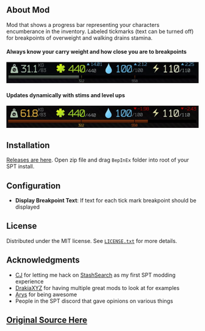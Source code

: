 ## About Mod

Mod that shows a progress bar representing your characters encumberance in the inventory. Labeled tickmarks (text can be turned off) for breakpoints of overweight and walking drains stamina.

#### Always know your carry weight and how close you are to breakpoints
![](Screenshots/encumbrancebar.gif)

#### Updates dynamically with stims and level ups
![](Screenshots/encumbrancebar_stims.gif)

## Installation

[Releases are here](https://github.com/mpstark/SPT-PlayerEncumbranceBar/releases). Open zip file and drag `BepInEx` folder into root of your SPT install.

## Configuration

- **Display Breakpoint Text**: If text for each tick mark breakpoint should be displayed

## License

Distributed under the MIT license. See [`LICENSE.txt`](LICENSE.txt) for more details.

## Acknowledgments

- [CJ](https://github.com/CJ-SPT) for letting me hack on [StashSearch](https://github.com/CJ-SPT/StashSearch) as my first SPT modding experience
- [DrakiaXYZ](https://github.com/DrakiaXYZ) for having multiple great mods to look at for examples
- [Arys](https://github.com/Nympfonic) for being awesome
- People in the SPT discord that gave opinions on various things

## [Original Source Here](https://github.com/mpstark/SPT-PlayerEncumbranceBar)

